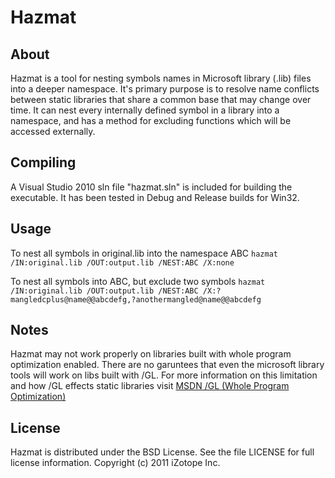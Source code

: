 Hazmat
======

About
-----
Hazmat is a tool for nesting symbols names in Microsoft library (.lib) files into a deeper namespace. It's primary 
purpose is to resolve name conflicts between static libraries that share a common base that may change over time.
It can nest every internally defined symbol in a library into a namespace, and has a method for excluding functions
which will be accessed externally.


Compiling
---------
A Visual Studio 2010 sln file "hazmat.sln" is included for building the executable. It has been tested in Debug and Release
builds for Win32.


Usage
-----
To nest all symbols in original.lib into the namespace ABC
`hazmat /IN:original.lib /OUT:output.lib /NEST:ABC /X:none`

To nest all symbols into ABC, but exclude two symbols
`hazmat /IN:original.lib /OUT:output.lib /NEST:ABC /X:?mangledcplus@name@@abcdefg,?anothermangled@name@@abcdefg`

Notes
-----
Hazmat may not work properly on libraries built with whole program optimization enabled. There are no garuntees that
even the microsoft library tools will work on libs built with /GL. For more information on this limitation and how
/GL effects static libraries visit [MSDN /GL (Whole Program Optimization)][1]


License
-------
Hazmat is distributed under the BSD License. See the file LICENSE for full license information.
Copyright (c) 2011 iZotope Inc.


[1]: http://msdn.microsoft.com/en-us/library/0zza0de8(v=VS.100).aspx